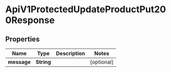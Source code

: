 

# ApiV1ProtectedUpdateProductPut200Response


## Properties

| Name | Type | Description | Notes |
|------------ | ------------- | ------------- | -------------|
|**message** | **String** |  |  [optional] |



